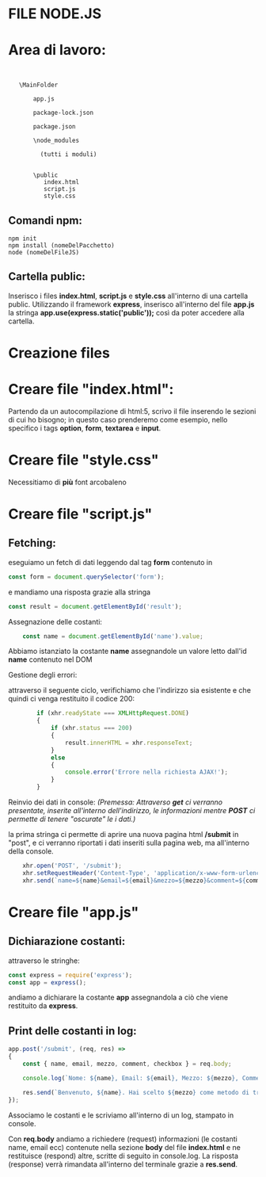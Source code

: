 # FILE NODE.JS


# Area di lavoro:


 ```
 

    \MainFolder

        app.js

        package-lock.json

        package.json

        \node_modules

          (tutti i moduli)


        \public
           index.html
           script.js
           style.css
```


## Comandi npm:

```code
npm init
npm install (nomeDelPacchetto)
node (nomeDelFileJS)
```


## Cartella public:


 Inserisco i files **index.html**, **script.js** e **style.css** all'interno di una cartella public.
 Utilizzando il framework **express**, inserisco all'interno del file **app.js** la stringa **app.use(express.static('public'));**
  così da poter accedere alla cartella.


# Creazione files


# Creare file "index.html":

 Partendo da un autocompilazione di html:5, scrivo il file inserendo le sezioni di cui ho bisogno; in questo caso prenderemo come esempio,
  nello specifico i tags **option**, **form**, **textarea** e **input**.



# Creare file "style.css"

Necessitiamo di **più** font arcobaleno

# Creare file "script.js"

## Fetching:

eseguiamo un fetch di dati leggendo dal tag **form** contenuto in 
```javascript
const form = document.querySelector('form');
```

e mandiamo una risposta grazie alla stringa
```javascript
const result = document.getElementById('result');
```
Assegnazione delle costanti:

```javascript
    const name = document.getElementById('name').value;
```
Abbiamo istanziato la costante **name** assegnandole un valore letto dall'id **name** contenuto nel DOM

Gestione degli errori:

attraverso il seguente ciclo, verifichiamo che l'indirizzo sia esistente e che quindi ci venga restituito il codice 200:

```javascript
        if (xhr.readyState === XMLHttpRequest.DONE)
        {
            if (xhr.status === 200)
            {
                result.innerHTML = xhr.responseText;
            }
            else
            {
                console.error('Errore nella richiesta AJAX!');
            }
        }
```

Reinvio dei dati in console:
_(Premessa: Attraverso **get** ci verranno presentate, inserite all'interno dell'indirizzo, le informazioni mentre **POST** ci permette di tenere "oscurate" le i dati.)_

la prima stringa ci permette di aprire una nuova pagina html **/submit** in "post", e ci verranno riportati i dati inseriti sulla pagina web, ma all'interno della console.

```javascript
    xhr.open('POST', '/submit');
    xhr.setRequestHeader('Content-Type', 'application/x-www-form-urlencoded');
    xhr.send(`name=${name}&email=${email}&mezzo=${mezzo}&comment=${comment}&checked=${checkbox}`);
```



# Creare file "app.js"

## Dichiarazione costanti:

attraverso le stringhe:   
 
```javascript
const express = require('express'); 
const app = express();
```
andiamo a dichiarare la costante **app** assegnandola a ciò che viene restituito da **express**.


## Print delle costanti in log:

```javascript
app.post('/submit', (req, res) =>
{
    const { name, email, mezzo, comment, checkbox } = req.body;

    console.log(`Nome: ${name}, Email: ${email}, Mezzo: ${mezzo}, Comment: ${comment}, Checkbox: ${checkbox}`);

    res.send(`Benvenuto, ${name}. Hai scelto ${mezzo} come metodo di trasporto. Invieremo gli aggiornamenti al seguente indirizzo email: ${email}. Grazie per aver scelto Broonoo!${checkbox}`);
});

```
Associamo le costanti e le scriviamo all'interno di un log, stampato in console.

Con **req.body** andiamo a richiedere (request) informazioni (le costanti name, email ecc) contenute nella sezione **body** del file **index.html** e ne restituisce (respond) altre, scritte di seguito in console.log.
La risposta (response) verrà rimandata all'interno del terminale grazie a **res.send**.






